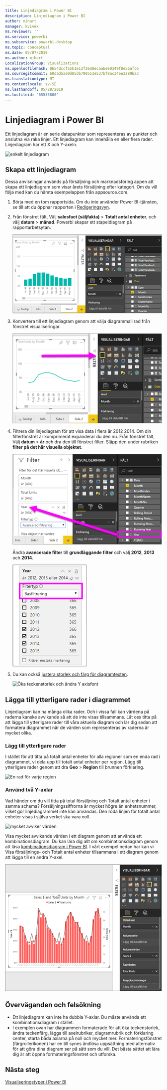 ```yaml
---
title: Linjediagram i Power BI
description: Linjediagram i Power BI
author: mihart
manager: kvivek
ms.reviewer: ''
ms.service: powerbi
ms.subservice: powerbi-desktop
ms.topic: conceptual
ms.date: 05/07/2019
ms.author: mihart
LocalizationGroup: Visualizations
ms.openlocfilehash: 0654dccf55b1e13f26d8ecaabee0349f0e56afc6
ms.sourcegitcommit: 60dad5aa0d85db790553e537bf8ac34ee3289ba3
ms.translationtype: MT
ms.contentlocale: sv-SE
ms.lasthandoff: 05/29/2019
ms.locfileid: "65535800"
---
```

# <a name="line-charts-in-power-bi"></a>Linjediagram i Power BI
Ett linjediagram är en serie datapunkter som representeras av punkter och anslutna via raka linjer. Ett linjediagram kan innehålla en eller flera rader. Linjediagram har ett X och Y-axeln. 

![enkelt linjediagram](media/power-bi-line-charts/power-bi-line.png)

## <a name="create-a-line-chart"></a>Skapa ett linjediagram
Dessa anvisningar används på försäljning och marknadsföring appen att skapa ett linjediagram som visar årets försäljning efter kategori. Om du vill följa med kan du hämta exempelappen från appsource.com.

1. Börja med en tom rapportsida. Om du inte använder Power BI-tjänsten, se till att du öppnar rapporten i [Redigeringsvyn](../service-interact-with-a-report-in-editing-view.md).

2. Från fönstret fält, Välj **salesfact (säljfakta)** \> **Totalt antal enheter**, och välj **datum** > **månad**.  Powerbi skapar ett stapeldiagram på rapportarbetsytan.

    ![Välj från fönstret fält](media/power-bi-line-charts/power-bi-step1.png)

4. Konvertera till ett linjediagram genom att välja diagrammall rad från fönstret visualiseringar. 

    ![Konvertera till linjediagram](media/power-bi-line-charts/power-bi-convert-to-line.png)
   

4. Filtrera din linjediagram för att visa data i flera år 2012 2014. Om din filterfönstret är komprimerat expanderar du den nu. Från fönstret fält, Välj **datum** \> **år** och dra den till fönstret filter. Släpp den under rubriken **filter på det här visuella objektet**. 
     
    ![rad bredvid fönstret fält](media/power-bi-line-charts/power-bi-year-filter.png)

    Ändra **avancerade filter** till **grundläggande filter** och välj **2012**, **2013** och **2014**.

    ![Filter för år](media/power-bi-line-charts/power-bi-filter-year.png)

6. Du kan också [justera storlek och färg för diagramtexten](power-bi-visualization-customize-title-background-and-legend.md). 

    ![Öka teckenstorlek och ändra Y axisfont](media/power-bi-line-charts/power-bi-line-3years.png)

## <a name="add-additional-lines-to-the-chart"></a>Lägga till ytterligare rader i diagrammet
Linjediagram kan ha många olika rader. Och i vissa fall kan värdena på raderna kanske avvikande så att de inte visas tillsammans. Låt oss titta på att lägga till ytterligare rader till våra aktuella diagram och lär dig sedan att formatera diagrammet när de värden som representeras av raderna är mycket olika. 

### <a name="add-additional-lines"></a>Lägg till ytterligare rader
I stället för att titta på totalt antal enheter för alla regioner som en enda rad i diagrammet, vi dela upp till totalt antal enheter per region. Lägg till ytterligare rader genom att dra **Geo** > **Region** till brunnen förklaring.

   ![En rad för varje region](media/power-bi-line-charts/power-bi-line-regions.png)


### <a name="use-two-y-axes"></a>Använd två Y-axlar
Vad händer om du vill titta på total försäljning och Totalt antal enheter i samma schema? Försäljningssiffrorna är mycket högre än enhetsnummer, vilket gör linjediagrammet inte kan användas. Den röda linjen för totalt antal enheter visas i själva verket ska vara noll.

   ![mycket avviker värden](media/power-bi-line-charts/power-bi-diverging.png)

Visa mycket avvikande värden i ett diagram genom att använda ett kombinationsdiagram. Du kan lära dig allt om kombinationsdiagram genom att läsa [kombinationsdiagram i Power BI](power-bi-visualization-combo-chart.md). I vårt exempel nedan har kan vi Visa försäljnings- och Totalt antal enheter tillsammans i ett diagram genom att lägga till en andra Y-axel. 

   ![mycket avviker värden](media/power-bi-line-charts/power-bi-dual-axes.png)

## <a name="considerations-and-troubleshooting"></a>Överväganden och felsökning
* Ett linjediagram kan inte ha dubbla Y-axlar.  Du måste använda ett kombinationsdiagram i stället.
* I exemplen ovan har diagrammen formaterade för att öka teckenstorlek, ändra teckenfärg, lägga till axelrubriker, diagramrubrik och förklaring center, starta båda axlarna på noll och mycket mer. Formateringsfönstret (färgrollerikonen) har en till synes ändlösa uppsättning med alternativ för att göra dina diagram ser på sätt som du vill. Det bästa sättet att lära dig är att öppna formateringsfönstret och utforska.

## <a name="next-steps"></a>Nästa steg

[Visualiseringstyper i Power BI](power-bi-visualization-types-for-reports-and-q-and-a.md)


